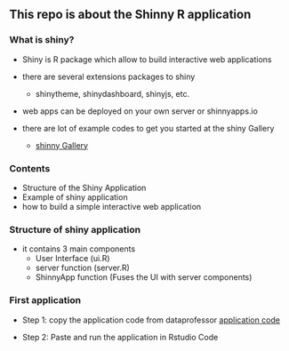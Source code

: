 ## This repo is about the Shinny R application

### What is shiny?
* Shiny is R package which allow to build interactive web applications

* there are several extensions packages to shiny
    * shinytheme, shinydashboard, shinyjs, etc.

* web apps can be deployed on your own server or shinnyapps.io

* there are lot of example codes to get you started at the shiny Gallery  
    * [shinny Gallery](https://shiny.rstudio.com/gallery/)

### Contents
* Structure of the Shiny Application
* Example of shiny application
* how to build a simple interactive web application


### Structure of shiny application
* it contains 3 main components
    * User Interface (ui.R)
    * server function (server.R)
    * ShinnyApp function (Fuses the UI with server components)


### First application 

* Step 1: copy the application code from dataprofessor
[application code](https://raw.githubusercontent.com/dataprofessor/code/master/shiny/001-first-app/app.R)

* Step 2: Paste and run the application in Rstudio Code
